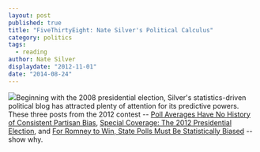 ```yaml
---
layout: post
published: true
title: "FiveThirtyEight: Nate Silver's Political Calculus"
category: politics
tags: 
  - reading
author: Nate Silver
displaydate: "2012-11-01"
date: "2014-08-24"
---
```


![](http://upload.wikimedia.org/wikipedia/commons/6/6c/Nate_Silver_2009.png)Beginning with the 2008 presidential election, Silver's statistics-driven political blog has attracted plenty of attention for its predictive powers. These three posts from the 2012 contest -- [Poll Averages Have No History of Consistent Partisan Bias](http://fivethirtyeight.blogs.nytimes.com/2012/09/29/poll-averages-have-no-history-of-consistent-partisan-bias/), [Special Coverage: The 2012 Presidential Election](http://fivethirtyeight.blogs.nytimes.com/2012/11/06/live-blog-the-2012-presidential-election/), and [For Romney to Win, State Polls Must Be Statistically Biased](http://fivethirtyeight.blogs.nytimes.com/2012/11/03/nov-2-for-romney-to-win-state-polls-must-be-statistically-biased/) -- show why.
